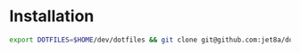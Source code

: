 # Installation

 ```bash
 export DOTFILES=$HOME/dev/dotfiles && git clone git@github.com:jet8a/dotfiles.git $DOTFILES && cd $DOTFILES && sh ./bootstrap.sh
 ```
 
